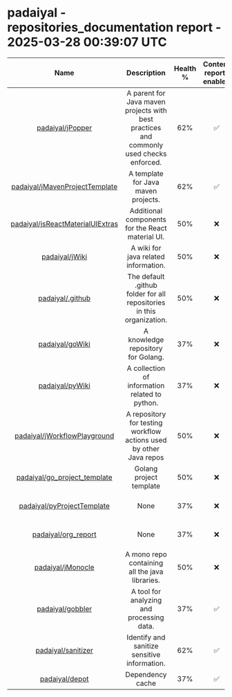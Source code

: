 
padaiyal - repositories_documentation report - 2025-03-28 00:39:07 UTC
======================================================================
  

|Name|Description|Health %|Content reports enabled|Code of Conduct|Contributing Guide|Issue template|Pull request template|License|README|Stars|
| :---: | :---: | :---: | :---: | :---: | :---: | :---: | :---: | :---: | :---: | :---: |
|[padaiyal/jPopper](https://github.com/padaiyal/jPopper)|A parent for Java maven projects with best practices and commonly used checks enforced. |62%|✅|❌|❌|❌|✅|Apache License 2.0|✅|3|
|[padaiyal/jMavenProjectTemplate](https://github.com/padaiyal/jMavenProjectTemplate)|A template for Java maven projects.|62%|✅|❌|❌|❌|✅|Apache License 2.0|✅|2|
|[padaiyal/jsReactMaterialUIExtras](https://github.com/padaiyal/jsReactMaterialUIExtras)|Additional components for the React material UI.|50%|❌|❌|❌|❌|✅|Apache License 2.0|✅|2|
|[padaiyal/jWiki](https://github.com/padaiyal/jWiki)|A wiki for java related information.|50%|❌|❌|❌|❌|✅|Apache License 2.0|✅|0|
|[padaiyal/.github](https://github.com/padaiyal/.github)|The default .github folder for all repositories in this organization.|50%|❌|❌|❌|❌|✅|Apache License 2.0|✅|2|
|[padaiyal/goWiki](https://github.com/padaiyal/goWiki)|A knowledge repository for Golang.|37%|❌|❌|❌|❌|✅|Apache License 2.0|❌|1|
|[padaiyal/pyWiki](https://github.com/padaiyal/pyWiki)|A collection of information related to python. |37%|❌|❌|❌|❌|✅|🤷‍|✅|2|
|[padaiyal/jWorkflowPlayground](https://github.com/padaiyal/jWorkflowPlayground)|A repository for testing workflow actions used by other Java repos|50%|❌|❌|❌|❌|✅|Apache License 2.0|✅|0|
|[padaiyal/go_project_template](https://github.com/padaiyal/go_project_template)|Golang project template|50%|❌|❌|❌|❌|✅|Apache License 2.0|✅|0|
|[padaiyal/pyProjectTemplate](https://github.com/padaiyal/pyProjectTemplate)|None|37%|❌|❌|❌|❌|✅|Apache License 2.0|✅|0|
|[padaiyal/org_report](https://github.com/padaiyal/org_report)|None|37%|❌|❌|❌|❌|✅|Apache License 2.0|✅|2|
|[padaiyal/jMonocle](https://github.com/padaiyal/jMonocle)|A mono repo containing all the java libraries.|50%|❌|❌|❌|❌|✅|Apache License 2.0|✅|1|
|[padaiyal/gobbler](https://github.com/padaiyal/gobbler)|A tool for analyzing and processing data.|37%|✅|❌|❌|❌|✅|🤷‍|❌|0|
|[padaiyal/sanitizer](https://github.com/padaiyal/sanitizer)|Identify and sanitize sensitive information.|62%|✅|❌|❌|❌|✅|Creative Commons Zero v1.0 Universal|✅|1|
|[padaiyal/depot](https://github.com/padaiyal/depot)|Dependency cache|37%|✅|❌|❌|❌|✅|🤷‍|❌|0|
